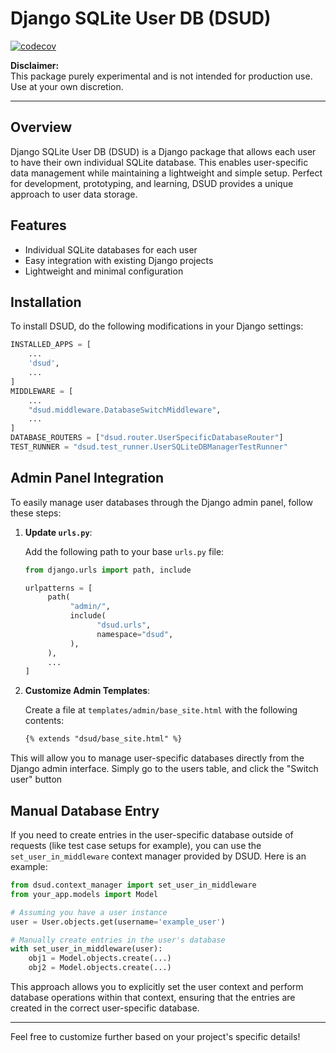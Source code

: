 # Django SQLite User DB (DSUD)
[![codecov](https://codecov.io/gh/MessyComposer/django-sqlite-user-db/graph/badge.svg?token=2ER3QRHUT0)](https://codecov.io/gh/MessyComposer/django-sqlite-user-db)

**Disclaimer:**  
This package purely experimental and is not intended for production use. Use at your own discretion.

---

## Overview

Django SQLite User DB (DSUD) is a Django package that allows each user to have their own individual SQLite database. This enables user-specific data management while maintaining a lightweight and simple setup. Perfect for development, prototyping, and learning, DSUD provides a unique approach to user data storage.

## Features

- Individual SQLite databases for each user
- Easy integration with existing Django projects
- Lightweight and minimal configuration

## Installation

To install DSUD, do the following modifications in your Django settings:

```python
INSTALLED_APPS = [
    ...
    'dsud',
    ...
]
MIDDLEWARE = [
    ...
    "dsud.middleware.DatabaseSwitchMiddleware",
    ...
]
DATABASE_ROUTERS = ["dsud.router.UserSpecificDatabaseRouter"]
TEST_RUNNER = "dsud.test_runner.UserSQLiteDBManagerTestRunner"
```


## Admin Panel Integration

To easily manage user databases through the Django admin panel, follow these steps:

1. **Update `urls.py`**:

    Add the following path to your base `urls.py` file:

    ```python
    from django.urls import path, include

    urlpatterns = [
         path(
              "admin/",
              include(
                    "dsud.urls",
                    namespace="dsud",
              ),
         ),
         ...
    ]
    ```

2. **Customize Admin Templates**:

    Create a file at `templates/admin/base_site.html` with the following contents:

    ```html
    {% extends "dsud/base_site.html" %}
    ```

This will allow you to manage user-specific databases directly from the Django admin interface.
Simply go to the users table, and click the "Switch user" button



## Manual Database Entry

If you need to  create entries in the user-specific database outside of requests (like test case setups for example), you can use the `set_user_in_middleware` context manager provided by DSUD. Here is an example:

```python
from dsud.context_manager import set_user_in_middleware
from your_app.models import Model

# Assuming you have a user instance
user = User.objects.get(username='example_user')

# Manually create entries in the user's database
with set_user_in_middleware(user):
    obj1 = Model.objects.create(...)
    obj2 = Model.objects.create(...)

```

This approach allows you to explicitly set the user context and perform database operations within that context, ensuring that the entries are created in the correct user-specific database.

---

Feel free to customize further based on your project's specific details!